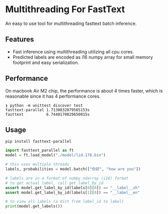 # Multithreading For FastText

An easy to use tool for multithreading fasttext batch inference.

## Features
- Fast inference using multithreading utilizing all cpu cores.
- Predicted labels are encoded as i16 numpy array for small memory footprint and easy serialization.

## Performance

On macbook Air M2 chip, the performance is about 4 times faster,
which is reasonable since it has 4 performance cores.

```
❯ python -m unittest discover test
fasttext-parallel 1.7130832079565153s
fasttext          6.7440170829650015s
```

## Usage

```
pip install fasttext-parallel
```

```python
import fasttext_parallel as ft
model = ft.load_model("./model/lid.176.bin")

# this uses multiple threads
labels, probabilities = model.batch(["你好", "how are you"])

# labels are in a format of numpy.ndarray (i16) format
# to get actual label, call get_label_by_id
assert model.get_label_by_id(labels[0][0]) == "__label__zh"
assert model.get_label_by_id(labels[1][0]) == "__label__en"

# to view all labels (a dict from label_id to label)
print(model.get_labels())
```
